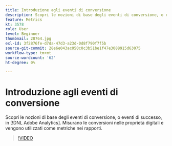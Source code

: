 ```yaml
---
title: Introduzione agli eventi di conversione
description: Scopri le nozioni di base degli eventi di conversione, o eventi di successo, in Adobe Analytics. Misurano le conversioni nelle proprietà digitali e vengono utilizzati come metriche nei rapporti.
feature: Metrics
kt: 3578
role: User
level: Beginner
thumbnail: 28764.jpg
exl-id: 3f2876fe-d7da-47d3-a23d-0d8f790f7f5b
source-git-commit: 28e6e043ac050c0c3b51be1f47e3088915d63075
workflow-type: tm+mt
source-wordcount: '62'
ht-degree: 0%

---
```


# Introduzione agli eventi di conversione

Scopri le nozioni di base degli eventi di conversione, o eventi di successo, in [!DNL Adobe Analytics]. Misurano le conversioni nelle proprietà digitali e vengono utilizzati come metriche nei rapporti.

>[!VIDEO](https://video.tv.adobe.com/v/28764/?quality=12&learn=on)
